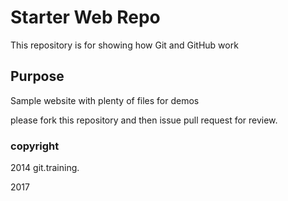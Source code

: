 # Starter Web Repo

This repository is for showing how Git and GitHub work

## Purpose

Sample website with plenty of files for demos

please fork this repository and then issue pull request for review.

### copyright

2014 git.training.
 
 2017